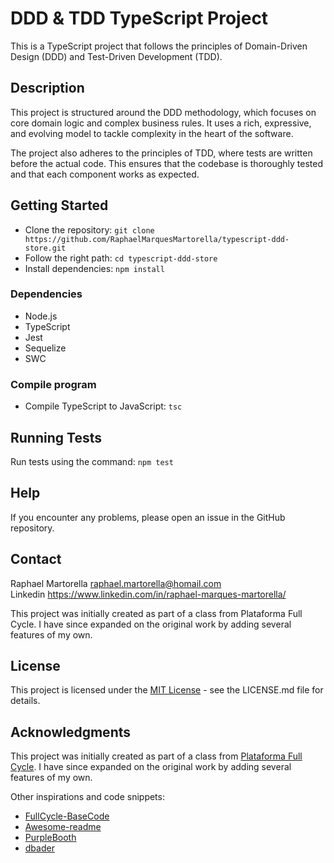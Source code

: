 # DDD & TDD TypeScript Project

This is a TypeScript project that follows the principles of Domain-Driven Design (DDD) and Test-Driven Development (TDD).

## Description

This project is structured around the DDD methodology, which focuses on core domain logic and complex business rules. It uses a rich, expressive, and evolving model to tackle complexity in the heart of the software.

The project also adheres to the principles of TDD, where tests are written before the actual code. This ensures that the codebase is thoroughly tested and that each component works as expected.

## Getting Started

* Clone the repository: `git clone https://github.com/RaphaelMarquesMartorella/typescript-ddd-store.git`
* Follow the right path: `cd typescript-ddd-store` 
* Install dependencies: `npm install`

### Dependencies

* Node.js
* TypeScript
* Jest
* Sequelize
* SWC


### Compile program

* Compile TypeScript to JavaScript: `tsc`

## Running Tests

Run tests using the command: `npm test`

## Help

If you encounter any problems, please open an issue in the GitHub repository.

## Contact

Raphael Martorella 
raphael.martorella@homail.com </br>
Linkedin
https://www.linkedin.com/in/raphael-marques-martorella/

This project was initially created as part of a class from Plataforma Full Cycle. I have since expanded on the original work by adding several features of my own.

## License

This project is licensed under the [MIT License](https://opensource.org/licenses/MIT) - see the LICENSE.md file for details.

## Acknowledgments

This project was initially created as part of a class from [Plataforma Full Cycle](https://github.com/devfullcycle/fc-ddd-patterns.git). I have since expanded on the original work by adding several features of my own.

Other inspirations and code snippets:
* [FullCycle-BaseCode](https://github.com/devfullcycle/fc-ddd-patterns.git)
* [Awesome-readme](https://github.com/matiassingers/awesome-readme)
* [PurpleBooth](https://gist.github.com/PurpleBooth/109311bb0361f32d87a2)
* [dbader](https://github.com/dbader/readme-template)
